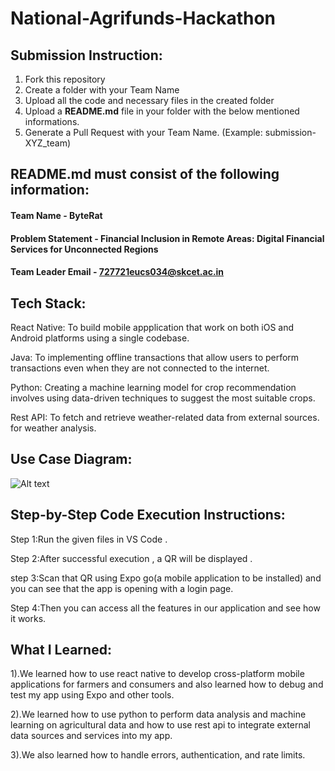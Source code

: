 # National-Agrifunds-Hackathon

## Submission Instruction:
  1. Fork this repository
  2. Create a folder with your Team Name
  3. Upload all the code and necessary files in the created folder
  4. Upload a **README.md** file in your folder with the below mentioned informations.
  5. Generate a Pull Request with your Team Name. (Example: submission-XYZ_team)

## README.md must consist of the following information:

#### Team Name - ByteRat
#### Problem Statement - Financial Inclusion in Remote Areas: Digital Financial Services for Unconnected Regions
#### Team Leader Email - 727721eucs034@skcet.ac.in

## Tech Stack: 
React Native: To build mobile appplication that work on both iOS and Android platforms using a single codebase.

Java: To implementing offline transactions that allow users to perform transactions even when they are not connected to the internet.

Python: Creating a machine learning model for crop recommendation involves using data-driven techniques to suggest the most suitable crops.

Rest API:  To fetch and retrieve weather-related data from external sources. for weather analysis.

## Use Case Diagram:
  <img src="https://res.cloudinary.com/ddlw9iej1/image/upload/v1693115914/usecase_shrpje.jpg" alt="Alt text" title="Optional title">
   
## Step-by-Step Code Execution Instructions:
  Step 1:Run the given files in VS Code . 
  
  Step 2:After successful execution , a QR will be displayed .
  
  step 3:Scan that QR using Expo go(a mobile application to be installed) and you can see that the app is opening with a login page.
  
  Step 4:Then you can access all the features in our application and see how it works.
  
## What I Learned:
   1).We learned how to use react native to develop cross-platform mobile applications for farmers and consumers and also learned how to debug and test my app using Expo and other tools.
   
   2).We learned how to use python to perform data analysis and machine learning on agricultural data and how to use rest api to integrate external data sources and services into my app.
   
   3).We also learned how to handle errors, authentication, and rate limits.
   
